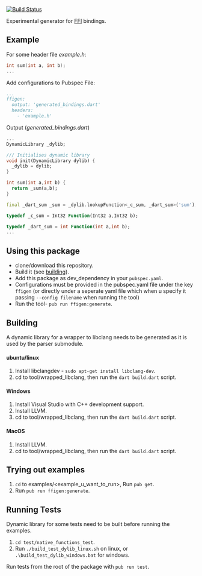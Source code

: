 [![Build Status](https://travis-ci.org/dart-lang/ffigen.svg?branch=master)](https://travis-ci.org/dart-lang/ffigen)

Experimental generator for [FFI](https://dart.dev/guides/libraries/c-interop)
bindings.

## Example

For some header file _example.h_:
```C
int sum(int a, int b);
...
```
Add configurations to Pubspec File:
```yaml
...
ffigen:
  output: 'generated_bindings.dart'
  headers:
    - 'example.h'
```
Output (_generated_bindings.dart_)
```dart
...
DynamicLibrary _dylib;

/// Initialises dynamic library
void init(DynamicLibrary dylib) {
  _dylib = dylib;
}

int sum(int a,int b) {
  return _sum(a,b);
}

final _dart_sum _sum = _dylib.lookupFunction<_c_sum, _dart_sum>('sum');

typedef _c_sum = Int32 Function(Int32 a,Int32 b);

typedef _dart_sum = int Function(int a,int b);
...
```
## Using this package
- clone/download this repository.
- Build it (see [building](#building)).
- Add this package as dev_dependency in your `pubspec.yaml`.
- Configurations must be provided in the pubspec.yaml file under the key `ffigen` (or directly under a seperate yaml file which when u specify it passing `--config filename` when running the tool)
- Run the tool- `pub run ffigen:generate`.

## Building
A dynamic library for a wrapper to libclang needs to be generated as it is used by the parser submodule.

#### ubuntu/linux
1. Install libclangdev - `sudo apt-get install libclang-dev`.
2. cd to tool/wrapped_libclang, then run the `dart build.dart` script.

#### Windows
1. Install Visual Studio with C++ development support.
2. Install LLVM.
3. cd to tool/wrapped_libclang, then run the `dart build.dart` script.

#### MacOS
1. Install LLVM.
2. cd to tool/wrapped_libclang, then run the `dart build.dart` script.

## Trying out examples
1. `cd` to examples/<example_u_want_to_run>, Run `pub get`.
2. Run `pub run ffigen:generate`.

## Running Tests
Dynamic library for some tests need to be built before running the examples.
1. `cd test/native_functions_test`.
2. Run `./build_test_dylib_linux.sh` on linux, or `.\build_test_dylib_windows.bat` for windows.

Run tests from the root of the package with `pub run test`.
